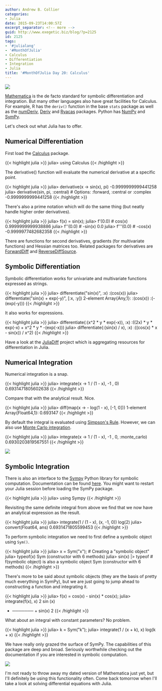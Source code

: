 ```yaml
---
author: Andrew B. Collier
categories:
- Julia
date: 2015-09-23T14:00:57Z
excerpt_separator: <!-- more -->
guid: http://www.exegetic.biz/blog/?p=2125
id: 2125
tags:
- '#julialang'
- '#MonthOfJulia'
- Calculus
- Differentiation
- Integration
- Julia
title: '#MonthOfJulia Day 20: Calculus'
---
```


<!--more-->

<img src="/img/2015/09/Julia-Logo-Calculus.png">

[Mathematica](http://www.wolfram.com/mathematica/) is the de facto standard for symbolic differentiation and integration. But many other languages also have great facilities for Calculus. For example, R has the `deriv()` function in the base `stats` package as well as the [numDeriv](https://cran.r-project.org/web/packages/numDeriv/), [Deriv](https://cran.r-project.org/web/packages/Deriv/) and [Ryacas](https://cran.r-project.org/web/packages/Ryacas/) packages. Python has [NumPy](http://www.numpy.org/) and [SymPy](http://www.sympy.org/en/index.html).

Let's check out what Julia has to offer.

## Numerical Differentiation

First load the [Calculus](https://github.com/johnmyleswhite/Calculus.jl) package.

{{< highlight julia >}}
julia> using Calculus
{{< /highlight >}}

The derivative() function will evaluate the numerical derivative at a specific point.

{{< highlight julia >}}
julia> derivative(x -> sin(x), pi)
-0.9999999999441258
julia> derivative(sin, pi, :central)			# Options: :forward, :central or :complex
-0.9999999999441258
{{< /highlight >}}

There's also a prime notation which will do the same thing (but neatly handle higher order derivatives).

{{< highlight julia >}}
julia> f(x) = sin(x);
julia> f'(0.0) # cos(x)
0.9999999999938886
julia> f''(0.0) # -sin(x)
0.0
julia> f'''(0.0) # -cos(x)
-0.9999977482682358
{{< /highlight >}}

There are functions for second derivatives, gradients (for multivariate functions) and Hessian matrices too. Related packages for derivatives are [ForwardDiff](https://github.com/JuliaDiff/ForwardDiff.jl) and [ReverseDiffSource](https://github.com/JuliaDiff/ReverseDiffSource.jl).

## Symbolic Differentiation

Symbolic differentiation works for univariate and multivariate functions expressed as strings.

{{< highlight julia >}}
julia> differentiate("sin(x)", :x)
:(cos(x))
julia> differentiate("sin(x) + exp(-y)", [:x, :y])
2-element Array{Any,1}:
 :(cos(x))
 :(-(exp(-y)))
{{< /highlight >}}

It also works for expressions.

{{< highlight julia >}}
julia> differentiate(:(x^2 \* y \* exp(-x)), :x)
:((2x) \* y \* exp(-x) + x^2 \* y \* -(exp(-x)))
julia> differentiate(:(sin(x) / x), :x)
:((cos(x) * x - sin(x)) / x^2)
{{< /highlight >}}

Have a look at the [JuliaDiff](http://www.juliadiff.org/) project which is aggregating resources for differentiation in Julia.

## Numerical Integration

Numerical integration is a snap.

{{< highlight julia >}}
julia> integrate(x -> 1 / (1 - x), -1 , 0)
0.6931471805602638
{{< /highlight >}}

Compare that with the analytical result. Nice.

{{< highlight julia >}}
julia> diff(map(x -> - log(1 - x), [-1, 0]))
1-element Array{Float64,1}:
 0.693147
{{< /highlight >}}

By default the integral is evaluated using [Simpson's Rule](https://en.wikipedia.org/wiki/Simpson%27s_rule). However, we can also use [Monte Carlo integration](https://en.wikipedia.org/wiki/Monte_Carlo_integration).

{{< highlight julia >}}
julia> integrate(x -> 1 / (1 - x), -1 , 0, :monte_carlo)
0.6930203819567551
{{< /highlight >}}

<img src="/img/2015/09/Sympy-logo.png">

## Symbolic Integration

There is also an interface to the [Sympy](http://www.sympy.org/en/index.html) Python library for symbolic computation. Documentation can be found [here](http://mth229.github.io/symbolic.html). You might want to restart your Julia session before loading the SymPy package.

{{< highlight julia >}}
julia> using Sympy
{{< /highlight >}}

Revisiting the same definite integral from above we find that we now have an analytical expression as the result.

{{< highlight julia >}}
julia> integrate(1 / (1 - x), (x, -1, 0))
log(2)
julia> convert(Float64, ans)
0.6931471805599453
{{< /highlight >}}

To perform symbolic integration we need to first define a symbolic object using `Sym()`.

{{< highlight julia >}}
julia> x = Sym("x");              # Creating a "symbolic object"
julia> typeof(x)
Sym (constructor with 6 methods)
julia> sin(x) |> typeof           # f(symbolic object) is also a symbolic object
Sym (constructor with 6 methods)
{{< /highlight >}}

There's more to be said about symbolic objects (they are the basis of pretty much everything in SymPy), but we are just going to jump ahead to constructing a function and integrating it.

{{< highlight julia >}}
julia> f(x) = cos(x) - sin(x) * cos(x);
julia> integrate(f(x), x)
     2
  sin (x)
- ─────── + sin(x)
     2
{{< /highlight >}}

What about an integral with constant parameters? No problem.

{{< highlight julia >}}
julia> k = Sym("k");
julia> integrate(1 / (x + k), x)
log(k + x)
{{< /highlight >}}

We have really only grazed the surface of SymPy. The capabilities of this package are deep and broad. Seriously worthwhile checking out the documentation if you are interested in symbolic computation.

[<img src="/img/2015/09/newton_and_leibniz.png">](https://xkcd.com/626/)

I'm not ready to throw away my dated version of Mathematica just yet, but I'll definitely be using this functionality often. Come back tomorrow when I'll take a look at solving differential equations with Julia.
